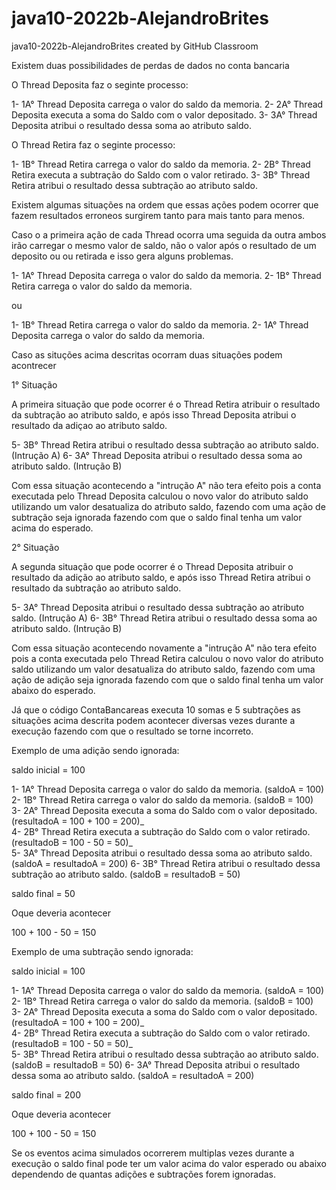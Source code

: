 # java10-2022b-AlejandroBrites
java10-2022b-AlejandroBrites created by GitHub Classroom


Existem duas possibilidades de perdas de dados no conta bancaria

O Thread Deposita faz o seginte processo:

1- 1A° Thread Deposita carrega o valor do saldo da memoria.
2- 2A° Thread Deposita executa a soma do Saldo com o valor depositado.
3- 3A° Thread Deposita atribui o resultado dessa soma ao atributo saldo. 

O Thread Retira faz o seginte processo:

1- 1B° Thread Retira carrega o valor do saldo da memoria.
2- 2B° Thread Retira executa a subtração do Saldo com o valor retirado.
3- 3B° Thread Retira atribui o resultado dessa subtração ao atributo saldo. 

Existem algumas situações na ordem que essas ações podem ocorrer que fazem resultados erroneos surgirem tanto para mais tanto para menos.


Caso o a primeira ação de cada Thread ocorra uma seguida da outra ambos irão carregar o mesmo valor de saldo, não o valor após o resultado de um deposito ou ou retirada e isso gera alguns problemas.

1- 1A° Thread Deposita carrega o valor do saldo da memoria.
2- 1B° Thread Retira carrega o valor do saldo da memoria.

ou

1- 1B° Thread Retira carrega o valor do saldo da memoria.
2- 1A° Thread Deposita carrega o valor do saldo da memoria.

Caso as situções acima descritas ocorram duas situações podem acontrecer

1° Situação

A primeira situação que pode ocorrer é o Thread Retira atribuir o resultado da subtração ao atributo saldo, e após isso Thread Deposita atribui o resultado da adiçao ao atributo saldo.

5- 3B° Thread Retira atribui o resultado dessa subtração ao atributo saldo. (Intrução A)
6- 3A° Thread Deposita atribui o resultado dessa soma ao atributo saldo.    (Intrução B)   

Com essa situação acontecendo a "intrução A" não tera efeito pois a conta executada pelo Thread Deposita calculou o novo valor do atributo saldo utilizando um valor desatualiza do atributo saldo, fazendo com uma ação de subtração seja ignorada fazendo com que o saldo final tenha um valor acima do esperado.    

2° Situação

A segunda situação que pode ocorrer é o Thread Deposita atribuir o resultado da adição ao atributo saldo, e após isso Thread Retira atribui o resultado da subtração ao atributo saldo.

5- 3A° Thread Deposita atribui o resultado dessa subtração ao atributo saldo. (Intrução A)
6- 3B° Thread Retira atribui o resultado dessa soma ao atributo saldo.    (Intrução B)  

Com essa situação acontecendo novamente a "intrução A" não tera efeito pois a conta executada pelo Thread Retira calculou o novo valor do atributo saldo utilizando um valor desatualiza do atributo saldo, fazendo com uma ação de adição seja ignorada fazendo com que o saldo final tenha um valor abaixo do esperado.  


Já que o código ContaBancareas executa 10 somas e 5 subtrações as situações acima descrita podem acontecer diversas vezes durante a execução fazendo com que o resultado se torne incorreto.

Exemplo de uma adição sendo ignorada:

saldo inicial = 100

1- 1A° Thread Deposita carrega o valor do saldo da memoria.                  (saldoA = 100)
2- 1B° Thread Retira carrega o valor do saldo da memoria.                    (saldoB = 100)    
3- 2A° Thread Deposita executa a soma do Saldo com o valor depositado.       (resultadoA = 100 + 100 = 200)_  
4- 2B° Thread Retira executa a subtração do Saldo com o valor retirado.      (resultadoB = 100 - 50 = 50)_     
5- 3A° Thread Deposita atribui o resultado dessa soma ao atributo saldo.     (saldoA = resultadoA = 200) 
6- 3B° Thread Retira atribui o resultado dessa subtração ao atributo saldo.  (saldoB = resultadoB = 50) 


saldo final = 50

Oque deveria acontecer 

 100 + 100 - 50 = 150


Exemplo de uma subtração sendo ignorada:

saldo inicial = 100


1- 1A° Thread Deposita carrega o valor do saldo da memoria.                  (saldoA = 100)
2- 1B° Thread Retira carrega o valor do saldo da memoria.                    (saldoB = 100)    
3- 2A° Thread Deposita executa a soma do Saldo com o valor depositado.       (resultadoA = 100 + 100 = 200)_  
4- 2B° Thread Retira executa a subtração do Saldo com o valor retirado.      (resultadoB = 100 - 50 = 50)_     
5- 3B° Thread Retira atribui o resultado dessa subtração ao atributo saldo.  (saldoB = resultadoB = 50) 
6- 3A° Thread Deposita atribui o resultado dessa soma ao atributo saldo.     (saldoA = resultadoA = 200) 

saldo final = 200

Oque deveria acontecer 

 100 + 100 - 50 = 150
 
Se os eventos acima simulados ocorrerem multiplas vezes durante a execução o saldo final pode ter um valor acima do valor esperado ou abaixo dependendo de quantas adições e subtrações forem ignoradas.
